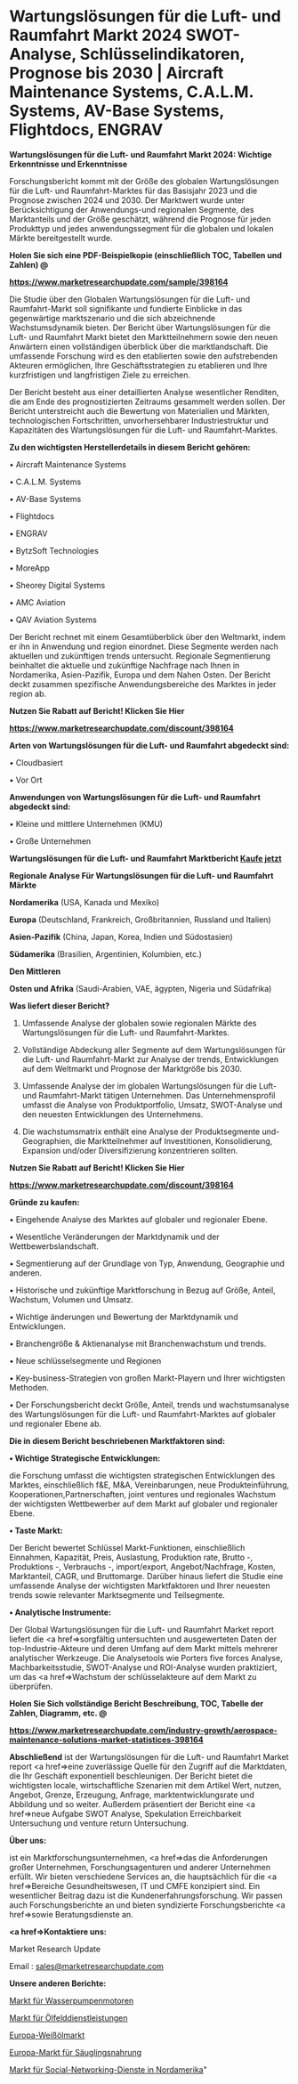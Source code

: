 # Wartungslösungen für die Luft- und Raumfahrt Markt 2024 SWOT-Analyse, Schlüsselindikatoren, Prognose bis 2030 | Aircraft Maintenance Systems, C.A.L.M. Systems, AV-Base Systems, Flightdocs, ENGRAV

<strong>Wartungslösungen für die Luft- und Raumfahrt Markt 2024: Wichtige Erkenntnisse und Erkenntnisse</strong>

Forschungsbericht kommt mit der Größe des globalen Wartungslösungen für die Luft- und Raumfahrt-Marktes für das Basisjahr 2023 und die Prognose zwischen 2024 und 2030. Der Marktwert wurde unter Berücksichtigung der Anwendungs-und regionalen Segmente, des Marktanteils und der Größe geschätzt, während die Prognose für jeden Produkttyp und jedes anwendungssegment für die globalen und lokalen Märkte bereitgestellt wurde.



<strong>Holen Sie sich eine PDF-Beispielkopie (einschließlich TOC, Tabellen und Zahlen) @
</strong>

<strong><a href=https://www.marketresearchupdate.com/sample/398164>

<strong>https://www.marketresearchupdate.com/sample/398164</u></font></a></strong></strong>

Die Studie über den Globalen Wartungslösungen für die Luft- und Raumfahrt-Markt soll signifikante und fundierte Einblicke in das gegenwärtige marktszenario und die sich abzeichnende Wachstumsdynamik bieten. Der Bericht über Wartungslösungen für die Luft- und Raumfahrt Markt bietet den Marktteilnehmern sowie den neuen Anwärtern einen vollständigen überblick über die marktlandschaft. Die umfassende Forschung wird es den etablierten sowie den aufstrebenden Akteuren ermöglichen, Ihre Geschäftsstrategien zu etablieren und Ihre kurzfristigen und langfristigen Ziele zu erreichen.

Der Bericht besteht aus einer detaillierten Analyse wesentlicher Renditen, die am Ende des prognostizierten Zeitraums gesammelt werden sollen. Der Bericht unterstreicht auch die Bewertung von Materialien und Märkten, technologischen Fortschritten, unvorhersehbarer Industriestruktur und Kapazitäten des Wartungslösungen für die Luft- und Raumfahrt-Marktes.



<strong>Zu den wichtigsten Herstellerdetails in diesem Bericht gehören:</strong>

• Aircraft Maintenance Systems

• C.A.L.M. Systems

• AV-Base Systems

• Flightdocs

• ENGRAV

• BytzSoft Technologies

• MoreApp

• Sheorey Digital Systems

• AMC Aviation

• QAV Aviation Systems

Der Bericht rechnet mit einem Gesamtüberblick über den Weltmarkt, indem er ihn in Anwendung und region einordnet. Diese Segmente werden nach aktuellen und zukünftigen trends untersucht. Regionale Segmentierung beinhaltet die aktuelle und zukünftige Nachfrage nach Ihnen in Nordamerika, Asien-Pazifik, Europa und dem Nahen Osten. Der Bericht deckt zusammen spezifische Anwendungsbereiche des Marktes in jeder region ab.



<strong>Nutzen Sie Rabatt auf Bericht! Klicken Sie Hier
</strong>

<strong><a href=https://www.marketresearchupdate.com/discount/398164>https://www.marketresearchupdate.com/discount/398164</b></u></font></strong></a>



<strong>Arten von Wartungslösungen für die Luft- und Raumfahrt abgedeckt sind:</strong>

• Cloudbasiert

• Vor Ort



<strong>Anwendungen von Wartungslösungen für die Luft- und Raumfahrt abgedeckt sind:</strong>

• Kleine und mittlere Unternehmen (KMU)

• Große Unternehmen



<strong>Wartungslösungen für die Luft- und Raumfahrt Marktbericht <a href=https://www.marketresearchupdate.com/buynow/398164>Kaufe jetzt</a></strong>



<strong>Regionale Analyse Für Wartungslösungen für die Luft- und Raumfahrt Märkte</strong>



<strong>Nordamerika</strong> (USA, Kanada und Mexiko)



<strong>Europa</strong> (Deutschland, Frankreich, Großbritannien, Russland und Italien)



<strong>Asien-Pazifik</strong> (China, Japan, Korea, Indien und Südostasien)



<strong>Südamerika</strong> (Brasilien, Argentinien, Kolumbien, etc.)



<strong>Den Mittleren</strong> 

<strong>Osten und Afrika</strong> (Saudi-Arabien, VAE, ägypten, Nigeria und Südafrika)



<strong>Was liefert dieser Bericht?</strong>

1. Umfassende Analyse der globalen sowie regionalen Märkte des Wartungslösungen für die Luft- und Raumfahrt-Marktes.

2. Vollständige Abdeckung aller Segmente auf dem Wartungslösungen für die Luft- und Raumfahrt-Markt zur Analyse der trends, Entwicklungen auf dem Weltmarkt und Prognose der Marktgröße bis 2030.

3. Umfassende Analyse der im globalen Wartungslösungen für die Luft- und Raumfahrt-Markt tätigen Unternehmen. Das Unternehmensprofil umfasst die Analyse von Produktportfolio, Umsatz, SWOT-Analyse und den neuesten Entwicklungen des Unternehmens.

4. Die wachstumsmatrix enthält eine Analyse der Produktsegmente und-Geographien, die Marktteilnehmer auf Investitionen, Konsolidierung, Expansion und/oder Diversifizierung konzentrieren sollten.



<strong>Nutzen Sie Rabatt auf Bericht! Klicken Sie Hier
</strong>

<strong><a href=https://www.marketresearchupdate.com/discount/398164>https://www.marketresearchupdate.com/discount/398164</b></u></font></strong></a>



<strong>Gründe zu kaufen:</strong>

• Eingehende Analyse des Marktes auf globaler und regionaler Ebene.

• Wesentliche Veränderungen der Marktdynamik und der Wettbewerbslandschaft.

• Segmentierung auf der Grundlage von Typ, Anwendung, Geographie und anderen.

• Historische und zukünftige Marktforschung in Bezug auf Größe, Anteil, Wachstum, Volumen und Umsatz.

• Wichtige änderungen und Bewertung der Marktdynamik und Entwicklungen.

• Branchengröße &amp; Aktienanalyse mit Branchenwachstum und trends.

• Neue schlüsselsegmente und Regionen

• Key-business-Strategien von großen Markt-Playern und Ihrer wichtigsten Methoden.

• Der Forschungsbericht deckt Größe, Anteil, trends und wachstumsanalyse des Wartungslösungen für die Luft- und Raumfahrt-Marktes auf globaler und regionaler Ebene ab.



<strong>Die in diesem Bericht beschriebenen Marktfaktoren sind:</strong>



<strong>• Wichtige Strategische Entwicklungen:</strong>

die Forschung umfasst die wichtigsten strategischen Entwicklungen des Marktes, einschließlich f&amp;E, M&amp;A, Vereinbarungen, neue Produkteinführung, Kooperationen,Partnerschaften, joint ventures und regionales Wachstum der wichtigsten Wettbewerber auf dem Markt auf globaler und regionaler Ebene.



<strong>• Taste Markt:</strong>

Der Bericht bewertet Schlüssel Markt-Funktionen, einschließlich Einnahmen, Kapazität, Preis, Auslastung, Produktion rate, Brutto -, Produktions -, Verbrauchs -, import/export, Angebot/Nachfrage, Kosten, Marktanteil, CAGR, und Bruttomarge. Darüber hinaus liefert die Studie eine umfassende Analyse der wichtigsten Marktfaktoren und Ihrer neuesten trends sowie relevanter Marktsegmente und Teilsegmente.



<strong>• Analytische Instrumente:</strong>

Der Global Wartungslösungen für die Luft- und Raumfahrt Market report liefert die <a href=>sorgf</a>ältig untersuchten und ausgewerteten Daten der top-Industrie-Akteure und deren Umfang auf dem Markt mittels mehrerer analytischer Werkzeuge. Die Analysetools wie Porters five forces Analyse, Machbarkeitsstudie, SWOT-Analyse und ROI-Analyse wurden praktiziert, um das <a href=>Wachstum</a> der schlüsselakteure auf dem Markt zu überprüfen.



<strong>Holen Sie Sich vollständige Bericht Beschreibung, TOC, Tabelle der Zahlen, Diagramm, etc. @ </strong>

<strong><a href=https://www.marketresearchupdate.com/industry-growth/aerospace-maintenance-solutions-market-statistices-398164>https://www.marketresearchupdate.com/industry-growth/aerospace-maintenance-solutions-market-statistices-398164</a></font></strong>



<strong>Abschließend</strong> ist der Wartungslösungen für die Luft- und Raumfahrt Market report <a href=>eine</a> zuverlässige Quelle für den Zugriff auf die Marktdaten, die Ihr Geschäft exponentiell beschleunigen. Der Bericht bietet die wichtigsten locale, wirtschaftliche Szenarien mit dem Artikel Wert, nutzen, Angebot, Grenze, Erzeugung, Anfrage, marktentwicklungsrate und Abbildung und so weiter. Außerdem präsentiert der Bericht eine <a href=>neue</a> Aufgabe SWOT Analyse, Spekulation Erreichbarkeit Untersuchung und venture return Untersuchung.



<strong>Über uns:</strong>

 ist ein Marktforschungsunternehmen, <a href=>das</a> die Anforderungen großer Unternehmen, Forschungsagenturen und anderer Unternehmen erfüllt. Wir bieten verschiedene Services an, die hauptsächlich für die <a href=>Bereiche</a> Gesundheitswesen, IT und CMFE konzipiert sind. Ein wesentlicher Beitrag dazu ist die Kundenerfahrungsforschung. Wir passen auch Forschungsberichte an und bieten syndizierte Forschungsberichte <a href=>sowie</a> Beratungsdienste an.



<strong><a href=>Kontaktiere uns:</a></strong>

Market Research Update

Email : sales@marketresearchupdate.com



<strong>Unsere anderen Berichte:</strong>

<a href=https://www.linkedin.com/pulse/water-pump-motor-market-opportunities-stay-ahead-game>Markt für Wasserpumpenmotoren</a>

<a href=https://www.linkedin.com/pulse/oilfield-services-market-size-emerging-trends-consumption>Markt für Ölfelddienstleistungen</a>

<a href=https://www.linkedin.com/pulse/europe-white-oil-market-size-share-trends-growth-analysis>Europa-Weißölmarkt</a>

<a href=https://www.linkedin.com/pulse/europe-baby-food-formula-market-2023-demand>Europa-Markt für Säuglingsnahrung</a>

<a href=https://www.linkedin.com/pulse/north-america-social-networking-servicesmarket>Markt für Social-Networking-Dienste in Nordamerika</a>"
